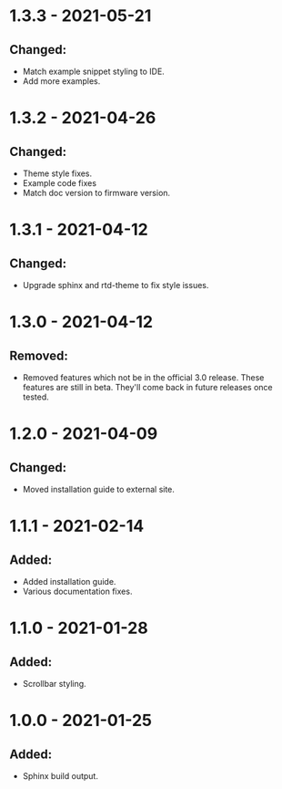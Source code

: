 # 1.3.3 - 2021-05-21

## Changed:
- Match example snippet styling to IDE.
- Add more examples.

# 1.3.2 - 2021-04-26

## Changed:
- Theme style fixes.
- Example code fixes
- Match doc version to firmware version.

# 1.3.1 - 2021-04-12

## Changed:
- Upgrade sphinx and rtd-theme to fix style issues.

# 1.3.0 - 2021-04-12

## Removed:
- Removed features which not be in the official 3.0 release. These features
  are still in beta. They'll come back in future releases once tested.

# 1.2.0 - 2021-04-09

## Changed:
- Moved installation guide to external site.

# 1.1.1 - 2021-02-14

## Added:
- Added installation guide.
- Various documentation fixes.

# 1.1.0 - 2021-01-28

## Added:
- Scrollbar styling.

# 1.0.0 - 2021-01-25

## Added:
- Sphinx build output.
